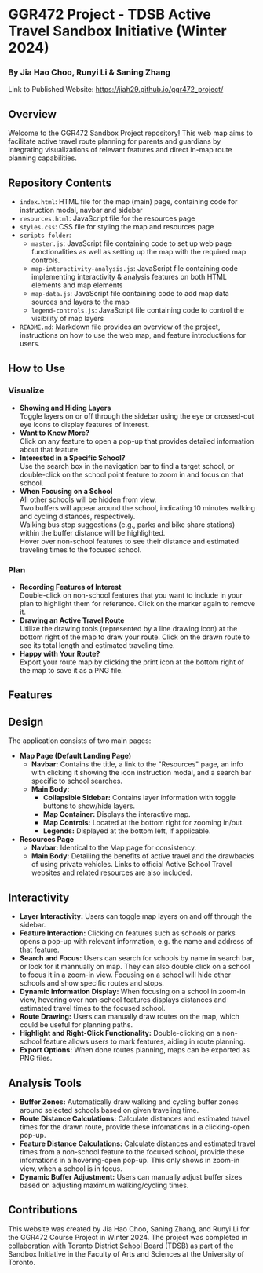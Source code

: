 # GGR472 Project - TDSB Active Travel Sandbox Initiative (Winter 2024)

### By Jia Hao Choo, Runyi Li & Saning Zhang

Link to Published Website: https://jiah29.github.io/ggr472_project/

## Overview
Welcome to the GGR472 Sandbox Project repository! This web map aims to facilitate active travel route planning for parents and guardians by integrating visualizations of relevant features and direct in-map route planning capabilities.

## Repository Contents

- `index.html`: HTML file for the map (main) page, containing code for instruction modal, navbar and sidebar
- `resources.html`: JavaScript file for the resources page
- `styles.css`: CSS file for styling the map and resources page
- `scripts folder`:
    - `master.js`: JavaScript file containing code to set up web page functionalities as well as setting up the map with the required map controls.
    - `map-interactivity-analysis.js`: JavaScript file containing code implementing interactivity & analysis features on both HTML elements and map elements
    - `map-data.js`: JavaScript file containing code to add map data sources and layers to the map
    - `legend-controls.js`: JavaScript file containing code to control the visibility of map layers
- `README.md`: Markdown file provides an overview of the project, instructions on how to use the web map, and feature introductions for users.

## How to Use

### Visualize

- **Showing and Hiding Layers**  
    Toggle layers on or off through the sidebar using the eye or crossed-out eye icons to display features of interest.  
- **Want to Know More?**  
    Click on any feature to open a pop-up that provides detailed information about that feature.  
- **Interested in a Specific School?**  
    Use the search box in the navigation bar to find a target school, or double-click on the school point feature to zoom in and focus on that school.  
- **When Focusing on a School**  
    All other schools will be hidden from view.  
    Two buffers will appear around the school, indicating 10 minutes walking and cycling distances, respectively.  
    Walking bus stop suggestions (e.g., parks and bike share stations) within the buffer distance will be highlighted.  
    Hover over non-school features to see their distance and estimated traveling times to the focused school.  

### Plan

- **Recording Features of Interest**  
    Double-click on non-school features that you want to include in your plan to highlight them for reference. Click on the marker again to remove it.  
- **Drawing an Active Travel Route**  
    Utilize the drawing tools (represented by a line drawing icon) at the bottom right of the map to draw your route. Click on the drawn route to see its total length and estimated traveling time.  
- **Happy with Your Route?**  
    Export your route map by clicking the print icon at the bottom right of the map to save it as a PNG file.  

## Features

## Design
The application consists of two main pages:
- **Map Page (Default Landing Page)**
  - **Navbar:** Contains the title, a link to the "Resources" page, an info with clicking it showing the icon instruction modal, and a search bar specific to school searches. 
  - **Main Body:** 
    - **Collapsible Sidebar:** Contains layer information with toggle buttons to show/hide layers.
    - **Map Container:** Displays the interactive map.
    - **Map Controls:** Located at the bottom right for zooming in/out.
    - **Legends:** Displayed at the bottom left, if applicable.
- **Resources Page**
  - **Navbar:** Identical to the Map page for consistency.
  - **Main Body:** Detailing the benefits of active travel and the drawbacks of using private vehicles. Links to official Active School Travel websites and related resources are also included.

## Interactivity
- **Layer Interactivity:** Users can toggle map layers on and off through the sidebar.
- **Feature Interaction:** Clicking on features such as schools or parks opens a pop-up with relevant information, e.g. the name and address of that feature.
- **Search and Focus:** Users can search for schools by name in search bar, or look for it mannually on map. They can also double click on a school to focus it in a zoom-in view. Focusing on a school will hide other schools and show specific routes and stops.
- **Dynamic Information Display:** When focusing on a school in zoom-in view, hovering over non-school features displays distances and estimated travel times to the focused school.
- **Route Drawing:** Users can manually draw routes on the map, which could be useful for planning paths. 
- **Highlight and Right-Click Functionality:** Double-clicking on a non-school feature allows users to mark features, aiding in route planning.
- **Export Options:** When done routes planning, maps can be exported as PNG files.

## Analysis Tools
- **Buffer Zones:** Automatically draw walking and cycling buffer zones around selected schools based on given traveling time.
- **Route Distance Calculations:** Calculate distances and estimated travel times for the drawn route, provide these infomations in a clicking-open pop-up.
- **Feature Distance Calculations:** Calculate distances and estimated travel times from a non-school feature to the focused school, provide these infomations in a hovering-open pop-up. This only shows in zoom-in view, when a school is in focus.
- **Dynamic Buffer Adjustment:** Users can manually adjust buffer sizes based on adjusting maximum walking/cycling times.

## Contributions

This website was created by Jia Hao Choo, Saning Zhang, and Runyi Li for the GGR472 Course Project in Winter 2024. The project was completed in collaboration with Toronto District School Board (TDSB) as part of the Sandbox Initiative in the Faculty of Arts and Sciences at the University of Toronto.